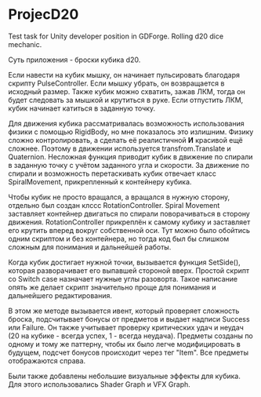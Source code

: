 # ProjecD20
Test task for Unity developer position in GDForge. Rolling d20 dice mechanic.

Суть приложения - броски кубика d20.

Если навести на кубик мышку, он начинает пульсировать благодаря скрипту PulseController. Если мышку убрать, он возвращается в исходный размер.
Также кубик можно схватить, зажав ЛКМ, тогда он будет следовать за мышкой и крутиться в руке.
Если отпустить ЛКМ, кубик начинает катиться в заданную точку.

Для движения кубика рассматривалась возможность использования физики с помощью RigidBody, но мне показалось это излишним.
Физику сложно контролировать, а сделать её реалистичной **И** красивой ещё сложнее.
Поэтому в движении используется transfrom.Translate и Quaternion.
Несложная функция приводит кубик в движение по спирали в заданную точку с учётом заданного угла и скорости.
За движение по спирали и возможность перетаскивать кубик отвечает класс SpiralMovement, прикрепленный к контейнеру кубика.

Чтобы кубик не просто вращался, а вращался в нужную сторону, отдельно был создан клссс RotationController.
Spiral Movement заставляет контейнер двигаться по спирали поворачиваться в сторону движения.
RotationController прикреплён к самому кубику и заставляет его крутить вперед вокруг собственной оси.
Тут можно было обойтись одним скриптом и без контейнера, но тогда код был бы слишком сложным для понимания и дальнейшей работы.

Когда кубик достигает нужной точки, вызывается функция SetSide(), которая разворачивает его выпавшей стороной вверх.
Простой скрипт со Switch case назначает нужные углы разоворта.
Такое написание опять же делает скрипт значительно проще для понимания и дальнейшего редактирования.

В этом же методе вызывается ивент, который проверяет сложность броска, подсчитывает бонусы от предметов и выдает надписи Success или Failure. Он также учитывает проверку критических удач и неудач (20 на кубике - всегда успех, 1 - всегда неудача).
Предметы созданы по одному и тому же паттерну, чтобы их было легче модифицировать в будущем, подсчет бонусов происходит через тег "Item". Все предметы отображаются справа.

Были также добавлены небольшие визуальные эффекты для кубика. Для этого использовались Shader Graph и VFX Graph.
